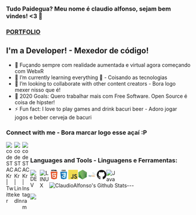 ### Tudo Paidegua? Meu nome é claudio alfonso, sejam bem vindes! <3 👋

### [PORTFOLIO](http://lablivre.org/blog) 

## I'm a Developer! - Mexedor de código!
- 🔭 Fuçando sempre com realidade aumentada e virtual agora começando com WebxR
- 🌱 I’m currently learning everything 🤣 - Coisando as tecnologias
- 👯 I’m looking to collaborate with other content creators - Bora logo mexer nisso que é!
- 🥅 2020 Goals: Quero trabalhar mais com Free Software. Open Source é coisa de hipster!
- ⚡ Fun fact: I love to play games and drink bacuri beer - Adoro jogar jogos e beber cerveja de bacuri

### Connect with me - Bora marcar logo esse açaí :P

[<img align="left" alt="codeSTACKr | Twitter" width="22px" src="https://cdn.jsdelivr.net/npm/simple-icons@v3/icons/twitter.svg" />][twitter]
[<img align="left" alt="codeSTACKr | LinkedIn" width="22px" src="https://cdn.jsdelivr.net/npm/simple-icons@v3/icons/linkedin.svg" />][linkedin]
[<img align="left" alt="codeSTACKr | Instagram" width="22px" src="https://cdn.jsdelivr.net/npm/simple-icons@v3/icons/instagram.svg" />][instagram]

<br />

### Languages and Tools - Linguagens e Ferramentas:
[<img align="left" alt="DEV" width="26px" src="https://cdn.jsdelivr.net/npm/simple-icons@3.0.1/icons/dev-dot-to.svg" />][dev]
[<img align="left" alt="LINUX" width="26px" src="https://devicons.github.io/devicon/devicon.git/icons/linux/linux-original.svg" />][linux]
[<img align="left" alt="HTML5" width="26px" src="https://raw.githubusercontent.com/github/explore/80688e429a7d4ef2fca1e82350fe8e3517d3494d/topics/html/html.png" />][linkedin]
[<img align="left" alt="CSS3" width="26px" src="https://raw.githubusercontent.com/github/explore/80688e429a7d4ef2fca1e82350fe8e3517d3494d/topics/css/css.png" />][linkedin]
[<img align="left" alt="JavaScript" width="26px" src="https://raw.githubusercontent.com/github/explore/80688e429a7d4ef2fca1e82350fe8e3517d3494d/topics/javascript/javascript.png" />][linkedin]
[<img align="left" alt="Node.js" width="26px" src="https://raw.githubusercontent.com/github/explore/80688e429a7d4ef2fca1e82350fe8e3517d3494d/topics/nodejs/nodejs.png" />][linkedin]
[<img align="left" alt="MySQL" width="26px" src="https://raw.githubusercontent.com/github/explore/80688e429a7d4ef2fca1e82350fe8e3517d3494d/topics/mysql/mysql.png" />][linkedin]
[<img align="left" alt="GitHub" width="26px" src="https://raw.githubusercontent.com/github/explore/78df643247d429f6cc873026c0622819ad797942/topics/github/github.png" />][github]
[<img align="left" alt="Java" width="26px" src="https://image.flaticon.com/icons/svg/226/226777.svg" />][linkedin]

<br />
<br />
---
<img align="left" alt="ClaudioAlfonso's Github Stats" src="https://github-readme-stats.vercel.app/api?username=claudioalfonso&show_icons=true&hide_border=true" />

![](https://github-readme-stats.vercel.app/api/top-langs/?username=claudioalfonso&layout=compact)


[twitter]: https://twitter.com/lablivrebelem
[youtube]: https://youtube.com/mapinguari
[instagram]: https://www.instagram.com/lablivrebelem
[linkedin]: https://www.linkedin.com/in/claudioalfonso/
[dev]:  https://dev.to/claudioalfonso
[linux]: https://www.linux.org
[github]: https://github.com/claudioalfonso
<!--
**claudioalfonso/claudioalfonso** is a ✨ _special_ ✨ repository because its `README.md` (this file) appears on your GitHub profile.
-->
